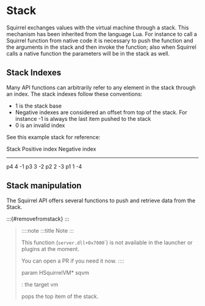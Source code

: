 # Stack

Squirrel exchanges values with the virtual machine through a stack. This
mechanism has been inherited from the language Lua. For instance to call
a Squirrel function from native code it is necessary to push the
function and the arguments in the stack and then invoke the function;
also when Squirrel calls a native function the parameters will be in the
stack as well.

## Stack Indexes

Many API functions can arbitrarily refer to any element in the stack
through an index. The stack indexes follow these conventions:

-   1 is the stack base
-   Negative indexes are considered an offset from top of the stack. For
    instance -1 is always the last item pushed to the stack
-   0 is an invalid index

See this example stack for reference:

  Stack   Positive index   Negative index
  ------- ---------------- ----------------
  p4      4                -1
  p3      3                -2
  p2      2                -3
  p1      1                -4

## Stack manipulation

The Squirrel API offers several functions to push and retrieve data from
the Stack.

:::{#removefromstack}
:::

> ::::note
> :::title
> Note
> :::
>
> This function (`server.dll+0x7000`\`) is not available in the launcher
> or plugins at the moment.
>
> You can open a PR if you need it now.
> ::::
>
> param HSquirrelVM\* sqvm
>
> :   the target vm
>
> pops the top item of the stack.
